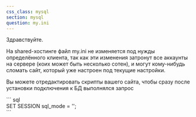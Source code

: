 ```yaml
---
css_class: mysql
section: mysql
question: my.ini
---
```

Здравствуйте.

На shared-хостинге файл my.ini не изменяется под нужды определённого клиента, так как эти изменения затронут все аккаунты на сервере (коих может быть несколько сотен), и могут кому-нибудь сломать сайт, который уже настроен под текущие настройки.

Вы можете отредактировать скрипты вашего сайта, чтобы сразу после установки подключения к БД выполнялся запрос

&#96;&#96;&#96; sql <br>
SET SESSION sql_mode = '';
<br>&#96;&#96;&#96;